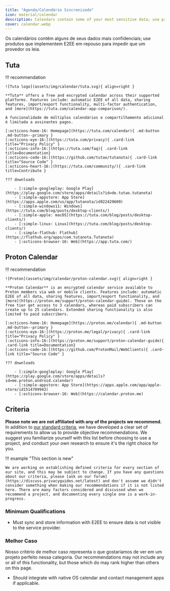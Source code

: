 ```yaml
---
title: "Agenda/Calendário Sincronizado"
icon: material/calendar
description: Calendars contain some of your most sensitive data; use products that implement encryption at rest.
cover: calendar.webp
---
```


Os calendários contêm alguns de seus dados mais confidenciais; use produtos que implementem E2EE em repouso para impedir que um provedor os leia.

## Tuta

!!! recommendation

    ![Tuta logo](assets/img/calendar/tuta.svg){ align=right }
    
    **Tuta** offers a free and encrypted calendar across their supported platforms. Features include: automatic E2EE of all data, sharing features, import/export functionality, multi-factor authentication, and [more](https://tuta.com/calendar-app-comparison/).
    
    A funcionalidade de múltiplos calendários e compartilhamento adicional é limitada a assinantes pagos.
    
    [:octicons-home-16: Homepage](https://tuta.com/calendar){ .md-button .md-button--primary }
    [:octicons-eye-16:](https://tuta.com/privacy){ .card-link title="Privacy Policy" }
    [:octicons-info-16:](https://tuta.com/faq){ .card-link title=Documentation}
    [:octicons-code-16:](https://github.com/tutao/tutanota){ .card-link title="Source Code" }
    [:octicons-heart-16:](https://tuta.com/community/){ .card-link title=Contribute }
    
    ??? downloads
    
        - [:simple-googleplay: Google Play](https://play.google.com/store/apps/details?id=de.tutao.tutanota)
        - [:simple-appstore: App Store](https://apps.apple.com/us/app/tutanota/id922429609)
        - [:simple-windows11: Windows](https://tuta.com/blog/posts/desktop-clients/)
        - [:simple-apple: macOS](https://tuta.com/blog/posts/desktop-clients/)
        - [:simple-linux: Linux](https://tuta.com/blog/posts/desktop-clients/)
        - [:simple-flathub: Flathub](https://flathub.org/apps/com.tutanota.Tutanota)
        - [:octicons-browser-16: Web](https://app.tuta.com/)

## Proton Calendar

!!! recommendation

    ![Proton](assets/img/calendar/proton-calendar.svg){ align=right }
    
    **Proton Calendar** is an encrypted calendar service available to Proton members via web or mobile clients. Features include: automatic E2EE of all data, sharing features, import/export functionality, and [more](https://proton.me/support/proton-calendar-guide). Those on the free tier get access to 3 calendars, whereas paid subscribers can create up to 25 calendars. Extended sharing functionality is also limited to paid subscribers.
    
    [:octicons-home-16: Homepage](https://proton.me/calendar){ .md-button .md-button--primary }
    [:octicons-eye-16:](https://proton.me/legal/privacy){ .card-link title="Privacy Policy" }
    [:octicons-info-16:](https://proton.me/support/proton-calendar-guide){ .card-link title=Documentation}
    [:octicons-code-16:](https://github.com/ProtonMail/WebClients){ .card-link title="Source Code" }
    
    ??? downloads
    
        - [:simple-googleplay: Google Play](https://play.google.com/store/apps/details?id=me.proton.android.calendar)
        - [:simple-appstore: App Store](https://apps.apple.com/app/apple-store/id1514709943)
        - [:octicons-browser-16: Web](https://calendar.proton.me)

## Criteria

**Please note we are not affiliated with any of the projects we recommend.** In addition to [our standard criteria](about/criteria.md), we have developed a clear set of requirements to allow us to provide objective recommendations. We suggest you familiarize yourself with this list before choosing to use a project, and conduct your own research to ensure it's the right choice for you.

!!! example "This section is new"

    We are working on establishing defined criteria for every section of our site, and this may be subject to change. If you have any questions about our criteria, please [ask on our forum](https://discuss.privacyguides.net/latest) and don't assume we didn't consider something when making our recommendations if it is not listed here. There are many factors considered and discussed when we recommend a project, and documenting every single one is a work-in-progress.

### Minimum Qualifications

- Must sync and store information with E2EE to ensure data is not visible to the service provider.

### Melhor Caso

Nosso critério de melhor caso representa o que gostaríamos de ver em um projeto perfeito nessa categoria. Our recommendations may not include any or all of this functionality, but those which do may rank higher than others on this page.

- Should integrate with native OS calendar and contact management apps if applicable.
